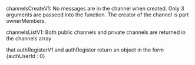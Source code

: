 channelsCreateV1:
No messages are in the channel when created.
Only 3 arguments are passeed into the function.
The creator of the channel is part ownerMembers.

channelsListV1:
Both public channels and private channels are returned in the channels array

that authRegisterV1 and authRegister return an object in the form {authUserId : 0}
